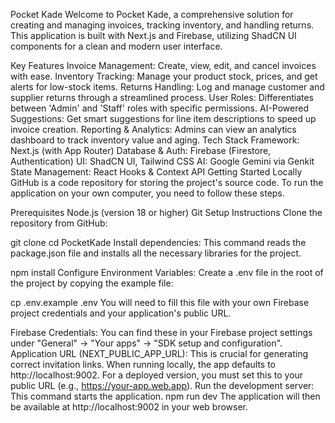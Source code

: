 Pocket Kade
Welcome to Pocket Kade, a comprehensive solution for creating and managing invoices, tracking inventory, and handling returns. This application is built with Next.js and Firebase, utilizing ShadCN UI components for a clean and modern user interface.

Key Features
Invoice Management: Create, view, edit, and cancel invoices with ease.
Inventory Tracking: Manage your product stock, prices, and get alerts for low-stock items.
Returns Handling: Log and manage customer and supplier returns through a streamlined process.
User Roles: Differentiates between 'Admin' and 'Staff' roles with specific permissions.
AI-Powered Suggestions: Get smart suggestions for line item descriptions to speed up invoice creation.
Reporting & Analytics: Admins can view an analytics dashboard to track inventory value and aging.
Tech Stack
Framework: Next.js (with App Router)
Database & Auth: Firebase (Firestore, Authentication)
UI: ShadCN UI, Tailwind CSS
AI: Google Gemini via Genkit
State Management: React Hooks & Context API
Getting Started Locally
GitHub is a code repository for storing the project's source code. To run the application on your own computer, you need to follow these steps.

Prerequisites
Node.js (version 18 or higher)
Git
Setup Instructions
Clone the repository from GitHub:

git clone <your-github-repository-url>
cd PocketKade
Install dependencies: This command reads the package.json file and installs all the necessary libraries for the project.

npm install
Configure Environment Variables: Create a .env file in the root of the project by copying the example file:

cp .env.example .env
You will need to fill this file with your own Firebase project credentials and your application's public URL.

Firebase Credentials: You can find these in your Firebase project settings under "General" -> "Your apps" -> "SDK setup and configuration".
Application URL (NEXT_PUBLIC_APP_URL): This is crucial for generating correct invitation links. When running locally, the app defaults to http://localhost:9002. For a deployed version, you must set this to your public URL (e.g., https://your-app.web.app).
Run the development server: This command starts the application.
npm run dev
The application will then be available at http://localhost:9002 in your web browser.
